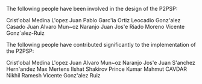 The following people have been involved in the design of the P2PSP:

Crist'obal Medina L'opez
Juan Pablo Garc'ia Ortiz
Leocadio Gonz'alez Casado
Juan Alvaro Mun~oz Naranjo
Juan Jos'e Riado Moreno
Vicente Gonz´alez-Ruiz

The following people have contributed significantly to the implementation of the P2PSP:

Crist'obal Medina L'opez
Juan Alvaro Mun~oz Naranjo
Jos'e Juan S'anchez Hern'andez
Max Mertens
Ilshat Shakirov
Prince Kumar
Mahmut CAVDAR
Nikhil Ramesh
Vicente Gonz'alez Ruiz

